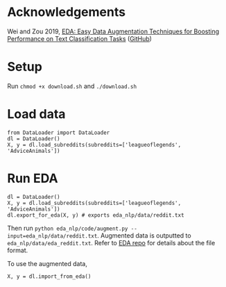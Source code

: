 # Acknowledgements

Wei and Zou 2019, [EDA: Easy Data Augmentation Techniques for Boosting Performance on Text
Classification Tasks](https://arxiv.org/abs/1901.11196)
([GitHub](https://github.com/jasonwei20/eda_nlp))

# Setup

Run `chmod +x download.sh` and `./download.sh`

# Load data

```
from DataLoader import DataLoader
dl = DataLoader()
X, y = dl.load_subreddits(subreddits=['leagueoflegends', 'AdviceAnimals'])
```

# Run EDA

```
dl = DataLoader()
X, y = dl.load_subreddits(subreddits=['leagueoflegends', 'AdviceAnimals'])
dl.export_for_eda(X, y) # exports eda_nlp/data/reddit.txt
```

Then run `python eda_nlp/code/augment.py --input=eda_nlp/data/reddit.txt`. Augmented data is
outputted to `eda_nlp/data/eda_reddit.txt`. Refer to [EDA
repo](https://github.com/jasonwei20/eda_nlp) for details about the file format.

To use the augmented data,

```
X, y = dl.import_from_eda()
```
